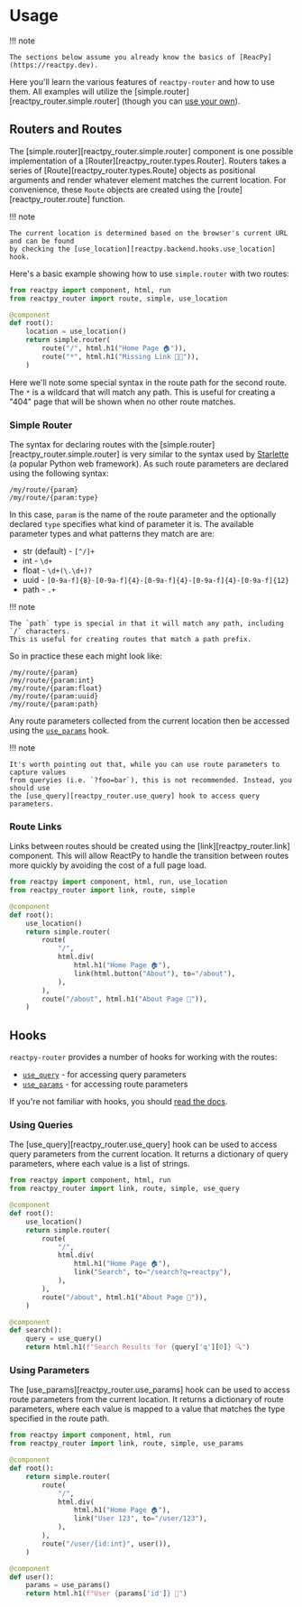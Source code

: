 # Usage

!!! note

    The sections below assume you already know the basics of [ReacPy](https://reactpy.dev).

Here you'll learn the various features of `reactpy-router` and how to use them. All examples
will utilize the [simple.router][reactpy_router.simple.router] (though you can [use your own](#custom-routers)).

## Routers and Routes

The [simple.router][reactpy_router.simple.router] component is one possible
implementation of a [Router][reactpy_router.types.Router]. Routers takes a series of
[Route][reactpy_router.types.Route] objects as positional arguments and render whatever
element matches the current location. For convenience, these `Route` objects are created
using the [route][reactpy_router.route] function.

!!! note

    The current location is determined based on the browser's current URL and can be found
    by checking the [use_location][reactpy.backend.hooks.use_location] hook.

Here's a basic example showing how to use `simple.router` with two routes:

```python
from reactpy import component, html, run
from reactpy_router import route, simple, use_location

@component
def root():
    location = use_location()
    return simple.router(
        route("/", html.h1("Home Page 🏠")),
        route("*", html.h1("Missing Link 🔗‍💥")),
    )
```

Here we'll note some special syntax in the route path for the second route. The `*` is a
wildcard that will match any path. This is useful for creating a "404" page that will be
shown when no other route matches.

### Simple Router

The syntax for declaring routes with the [simple.router][reactpy_router.simple.router]
is very similar to the syntax used by [Starlette](https://www.starlette.io/routing/) (a
popular Python web framework). As such route parameters are declared using the following
syntax:

```
/my/route/{param}
/my/route/{param:type}
```

In this case, `param` is the name of the route parameter and the optionally declared
`type` specifies what kind of parameter it is. The available parameter types and what
patterns they match are are:

- str (default) - `[^/]+`
- int - `\d+`
- float - `\d+(\.\d+)?`
- uuid - `[0-9a-f]{8}-[0-9a-f]{4}-[0-9a-f]{4}-[0-9a-f]{4}-[0-9a-f]{12}`
- path - `.+`

!!! note

    The `path` type is special in that it will match any path, including `/` characters.
    This is useful for creating routes that match a path prefix.

So in practice these each might look like:

```
/my/route/{param}
/my/route/{param:int}
/my/route/{param:float}
/my/route/{param:uuid}
/my/route/{param:path}
```

Any route parameters collected from the current location then be accessed using the
[`use_params`](#using-parameters) hook.

!!! note

    It's worth pointing out that, while you can use route parameters to capture values
    from queryies (i.e. `?foo=bar`), this is not recommended. Instead, you should use
    the [use_query][reactpy_router.use_query] hook to access query parameters.

### Route Links

Links between routes should be created using the [link][reactpy_router.link] component.
This will allow ReactPy to handle the transition between routes more quickly by avoiding
the cost of a full page load.

```python
from reactpy import component, html, run, use_location
from reactpy_router import link, route, simple

@component
def root():
    use_location()
    return simple.router(
        route(
            "/",
            html.div(
                html.h1("Home Page 🏠"),
                link(html.button("About"), to="/about"),
            ),
        ),
        route("/about", html.h1("About Page 📖")),
    )
```

## Hooks

`reactpy-router` provides a number of hooks for working with the routes:

- [`use_query`](#using-queries) - for accessing query parameters
- [`use_params`](#using-parameters) - for accessing route parameters

If you're not familiar with hooks, you should
[read the docs](https://reactpy.dev/docs/guides/adding-interactivity/components-with-state/index.html#your-first-hook).

### Using Queries

The [use_query][reactpy_router.use_query] hook can be used to access query parameters
from the current location. It returns a dictionary of query parameters, where each value
is a list of strings.

```python
from reactpy import component, html, run
from reactpy_router import link, route, simple, use_query

@component
def root():
    use_location()
    return simple.router(
        route(
            "/",
            html.div(
                html.h1("Home Page 🏠"),
                link("Search", to="/search?q=reactpy"),
            ),
        ),
        route("/about", html.h1("About Page 📖")),
    )

@component
def search():
    query = use_query()
    return html.h1(f"Search Results for {query['q'][0]} 🔍")
```

### Using Parameters

The [use_params][reactpy_router.use_params] hook can be used to access route parameters
from the current location. It returns a dictionary of route parameters, where each value
is mapped to a value that matches the type specified in the route path.

```python
from reactpy import component, html, run
from reactpy_router import link, route, simple, use_params

@component
def root():
    return simple.router(
        route(
            "/",
            html.div(
                html.h1("Home Page 🏠"),
                link("User 123", to="/user/123"),
            ),
        ),
        route("/user/{id:int}", user()),
    )

@component
def user():
    params = use_params()
    return html.h1(f"User {params['id']} 👤")
```
